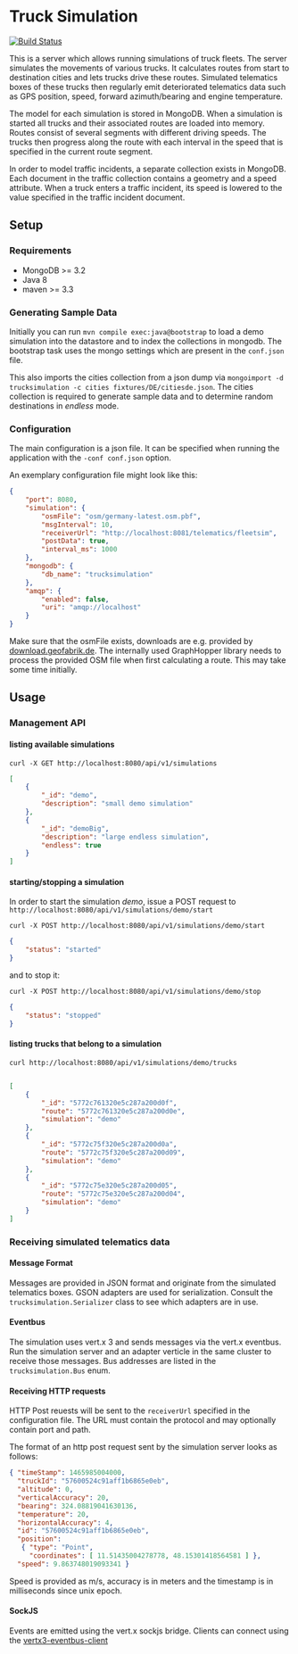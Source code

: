 # Truck Simulation

[![Build Status](https://travis-ci.org/fleetSim/trucksimulation.svg?branch=master)](https://travis-ci.org/fleetSim/trucksimulation)

This is a server which allows running simulations of truck fleets.
The server simulates the movements of various trucks. It calculates routes from start to
destination cities and lets trucks drive these routes.
Simulated telematics boxes of these trucks then regularly emit deteriorated telematics
data such as GPS position, speed, forward azimuth/bearing and engine temperature.

The model for each simulation is stored in MongoDB.
When a simulation is started all trucks and their associated routes are loaded into memory. 
Routes consist of several segments with different driving speeds.
The trucks then progress along the route with each interval in the speed that is specified
in the current route segment.

In order to model traffic incidents, a separate collection exists in MongoDB. Each document 
in the traffic collection contains a geometry and a speed attribute. When a truck
enters a traffic incident, its speed is lowered to the value specified in the traffic
incident document.

## Setup

### Requirements

- MongoDB >= 3.2
- Java 8
- maven >= 3.3


### Generating Sample Data

Initially you can run `mvn compile exec:java@bootstrap` to load a demo simulation
into the datastore and to index the collections in mongodb. The bootstrap task uses the mongo
settings which are present in the `conf.json` file.

This also imports the cities collection from a json dump via 
`mongoimport -d trucksimulation -c cities fixtures/DE/citiesde.json`.
The cities collection is required to generate sample data and to determine random destinations
in *endless* mode.


### Configuration

The main configuration is a json file. It can be specified when running the application 
with the `-conf conf.json` option.

An exemplary configuration file might look like this:

```json
{
	"port": 8080,
	"simulation": {
		"osmFile": "osm/germany-latest.osm.pbf",
		"msgInterval": 10,
		"receiverUrl": "http://localhost:8081/telematics/fleetsim",
		"postData": true,
		"interval_ms": 1000
	},
	"mongodb": {
		"db_name": "trucksimulation"
	},
	"amqp": {
		"enabled": false,
		"uri": "amqp://localhost"
	}
}
```

Make sure that the osmFile exists, downloads are e.g. provided 
by [download.geofabrik.de](http://download.geofabrik.de). The internally used GraphHopper library needs
to process the provided OSM file when first calculating a route. This may take some time initially.



## Usage

### Management API

#### listing available simulations

`curl -X GET http://localhost:8080/api/v1/simulations`

```json
[
    {
        "_id": "demo",
        "description": "small demo simulation"
    },
    {
        "_id": "demoBig",
        "description": "large endless simulation",
        "endless": true
    }
]
```

#### starting/stopping a simulation

In order to start the simulation *demo*, issue a POST request to `http://localhost:8080/api/v1/simulations/demo/start`

`curl -X POST http://localhost:8080/api/v1/simulations/demo/start`

```json
{
    "status": "started"
}
```

and to stop it:

`curl -X POST http://localhost:8080/api/v1/simulations/demo/stop`

```json
{
    "status": "stopped"
}
```


#### listing trucks that belong to a simulation

`curl http://localhost:8080/api/v1/simulations/demo/trucks`

```json

[
    {
        "_id": "5772c761320e5c287a200d0f",
        "route": "5772c761320e5c287a200d0e",
        "simulation": "demo"
    },
    {
        "_id": "5772c75f320e5c287a200d0a",
        "route": "5772c75f320e5c287a200d09",
        "simulation": "demo"
    },
    {
        "_id": "5772c75e320e5c287a200d05",
        "route": "5772c75e320e5c287a200d04",
        "simulation": "demo"
    }
]
```

### Receiving simulated telematics data

#### Message Format
Messages are provided in JSON format and originate from the simulated telematics boxes.
GSON adapters are used for serialization. Consult the `trucksimulation.Serializer` class to
see which adapters are in use.

#### Eventbus
The simulation uses vert.x 3 and sends messages via the vert.x eventbus.
Run the simulation server and an adapter verticle in the same cluster to receive those messages.
Bus addresses are listed in the `trucksimulation.Bus` enum.

#### Receiving HTTP requests
HTTP Post reuests will be sent to the `receiverUrl` specified in the configuration file.
The URL must contain the protocol and may optionally contain port and path.

The format of an http post request sent by the simulation server looks as follows:

```json
{ "timeStamp": 1465985004000,
  "truckId": "57600524c91aff1b6865e0eb",
  "altitude": 0,
  "verticalAccuracy": 20,
  "bearing": 324.08819041630136,
  "temperature": 20,
  "horizontalAccuracy": 4,
  "id": "57600524c91aff1b6865e0eb",
  "position": 
   { "type": "Point",
     "coordinates": [ 11.51435004278778, 48.15301418564581 ] },
  "speed": 9.863748019093341 }
```

Speed is provided as m/s, accuracy is in meters and the timestamp is in milliseconds since unix epoch.


#### SockJS
Events are emitted using the vert.x sockjs bridge.
Clients can connect using the [vertx3-eventbus-client](https://www.npmjs.com/package/vertx3-eventbus-client)

